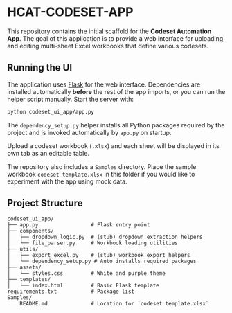 # HCAT-CODESET-APP

This repository contains the initial scaffold for the **Codeset Automation App**.
The goal of this application is to provide a web interface for uploading and
editing multi-sheet Excel workbooks that define various codesets.

## Running the UI

The application uses [Flask](https://flask.palletsprojects.com/) for the web interface. Dependencies are installed automatically **before** the rest of the app imports, or you can run the helper script manually. Start the server with:

```bash
python codeset_ui_app/app.py
```

The `dependency_setup.py` helper installs all Python packages required by the project and is invoked automatically by `app.py` on startup.

Upload a codeset workbook (`.xlsx`) and each sheet will be displayed in its own tab as an editable table.

The repository also includes a `Samples` directory. Place the sample workbook
`codeset template.xlsx` in this folder if you would like to experiment with the
app using mock data.


## Project Structure

```
codeset_ui_app/
├── app.py                 # Flask entry point
├── components/
│   ├── dropdown_logic.py  # (stub) dropdown extraction helpers
│   └── file_parser.py     # Workbook loading utilities
├── utils/
│   ├── export_excel.py    # (stub) workbook export helpers
│   └── dependency_setup.py # Auto installs required packages
├── assets/
│   └── styles.css         # White and purple theme
├── templates/
│   └── index.html         # Basic Flask template
requirements.txt           # Package list
Samples/
    README.md              # Location for `codeset template.xlsx`
```
